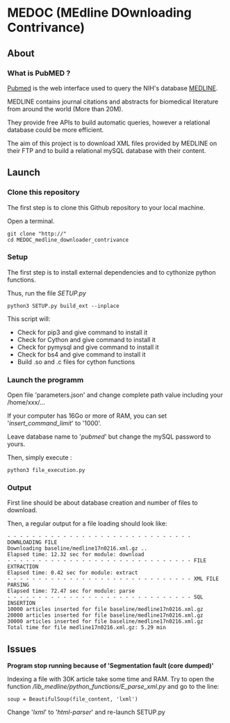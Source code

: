 # MEDOC (MEdline DOwnloading Contrivance)


## About

### What is PubMED ?

[Pubmed](https://www.ncbi.nlm.nih.gov/pubmed/) is the web interface used to query the NIH's database [MEDLINE](https://www.nlm.nih.gov/bsd/pmresources.html).

MEDLINE contains journal citations and abstracts for biomedical literature from around the world (More than 20M).

They provide free APIs to build automatic queries, however a relational database could be more efficient.

The aim of this project is to download XML files provided by MEDLINE on their FTP and to build a relational mySQL database with their content.


## Launch

### Clone this repository

The first step is to clone this Github repository to your local machine.

Open a terminal.

	git clone "http://"
	cd MEDOC_medline_downloader_contrivance

### Setup

The first step is to install external dependencies and to cythonize python functions.

Thus, run the file *SETUP.py*

	python3 SETUP.py build_ext --inplace
	
This script will:

* Check for pip3 and give command to install it
* Check for Cython and give command to install it
* Check for pymysql and give command to install it
* Check for bs4 and give command to install it
* Build .so and .c files for cython functions

### Launch the programm

Open file 'parameters.json' and change complete path value including your /home/xxx/...

If your computer has 16Go or more of RAM, you can set '_insert_command_limit_' to '1000'.

Leave database name to '_pubmed_' but change the mySQL password to yours.

Then, simply execute :

	python3 file_execution.py 
	
### Output

First line should be about database creation and number of files to download.

Then, a regular output for a file loading should look like:

	- - - - - - - - - - - - - - - - - - - - - - - - - - - - - - DOWNLOADING FILE
	Downloading baseline/medline17n0216.xml.gz ..
	Elapsed time: 12.32 sec for module: download
	- - - - - - - - - - - - - - - - - - - - - - - - - - - - - - FILE EXTRACTION
	Elapsed time: 0.42 sec for module: extract
	- - - - - - - - - - - - - - - - - - - - - - - - - - - - - - XML FILE PARSING
	Elapsed time: 72.47 sec for module: parse
	- - - - - - - - - - - - - - - - - - - - - - - - - - - - - - SQL INSERTION
	10000 articles inserted for file baseline/medline17n0216.xml.gz
	20000 articles inserted for file baseline/medline17n0216.xml.gz
	30000 articles inserted for file baseline/medline17n0216.xml.gz
	Total time for file medline17n0216.xml.gz: 5.29 min



## Issues

__Program stop running because of 'Segmentation fault (core dumped)'__

Indexing a file with 30K article take some time and RAM. Try to open the function _/lib_medline/python_functions/E_parse_xml.py_ and go to the line:

	soup = BeautifulSoup(file_content, 'lxml')
	
Change '_lxml_' to '_html-parser_' and re-launch SETUP.py
